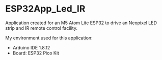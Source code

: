 # ESP32App_Led_IR

Application created for an M5 Atom Lite ESP32 to drive an Neopixel LED strip and IR remote control facility.

My environment used for this application:
- Arduino IDE 1.8.12
- Board: ESP32 Pico Kit
